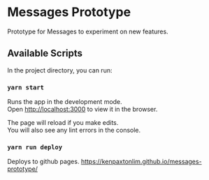 # Messages Prototype

Prototype for Messages to experiment on new features.

## Available Scripts

In the project directory, you can run:

### `yarn start`

Runs the app in the development mode.\
Open [http://localhost:3000](http://localhost:3000) to view it in the browser.

The page will reload if you make edits.\
You will also see any lint errors in the console.

### `yarn run deploy`

Deploys to github pages. https://kenpaxtonlim.github.io/messages-prototype/
